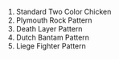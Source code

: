 1. Standard Two Color Chicken
2. Plymouth Rock Pattern
3. Death Layer Pattern
4. Dutch Bantam Pattern
5. Liege Fighter Pattern
